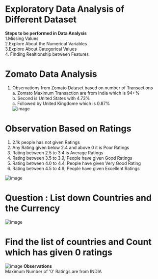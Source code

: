 # Exploratory Data Analysis of Different Dataset

**Steps to be performed in Data Analysis**</br>
1.Missing Values </br>
2.Explore About the Numerical Variables </br>
3.Explore About Categorical Values</br>
4. Finding Realtionship between Features</br> 


# **Zomato Data Analysis** </br>

1. Observations from Zomato Dataset based on number of Transactions</br>
  a. Zomato Maximum Transaction are from India which is 94+% </br>
  b. Second is United States with 4.73%</br>
  c. Followed by United Kingdome which is 0.87%</br>
![image](https://user-images.githubusercontent.com/38419795/192179175-86d2029c-795d-491f-9d95-52204ecc8a88.png)

# **Observation Based on Ratings**</br>
 1. 2.1k people has not given Ratings </br>
 2. Any Rating given below 2.4 and above 0 it is Poor Ratings </br>
 3. Rating between 2.5 to 3.4 is Average Ratings </br>
 4. Rating between 3.5 to 3.9, People have given Good Ratings</br>
 5. Rating between 4.0 to 4.4, People have given Very Good Rating</br>
 6. Rating between 4.5 to 4.9, People have given Excellent Ratings</br>

![image](https://user-images.githubusercontent.com/38419795/192179323-6b06d4eb-296c-404b-a94d-22f8fc2b6c12.png)</br>

# Question : List down Countries and the Currency</br>
![image](https://user-images.githubusercontent.com/38419795/192261531-45b29d40-4786-4941-8e7f-2ee69f2a0da9.png)</br>

# Find the list of countries and Count which has given 0 ratings
![image](https://user-images.githubusercontent.com/38419795/192262040-8c22c1e8-2637-49f3-ba62-58ce6a8f8a0f.png)
**Observations** </br>
Maximum Number of '0' Ratings are from INDIA </br>
